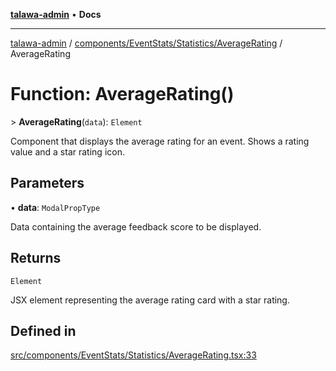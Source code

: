 [**talawa-admin**](../../../../../README.md) • **Docs**

***

[talawa-admin](../../../../../modules.md) / [components/EventStats/Statistics/AverageRating](../README.md) / AverageRating

# Function: AverageRating()

\> **AverageRating**(`data`): `Element`

Component that displays the average rating for an event.
Shows a rating value and a star rating icon.

## Parameters

• **data**: `ModalPropType`

Data containing the average feedback score to be displayed.

## Returns

`Element`

JSX element representing the average rating card with a star rating.

## Defined in

[src/components/EventStats/Statistics/AverageRating.tsx:33](https://github.com/PalisadoesFoundation/talawa-admin/blob/9dd5d7fd647f8a7c9e1c1e14bf645b71b32c51c2/src/components/EventStats/Statistics/AverageRating.tsx#L33)
